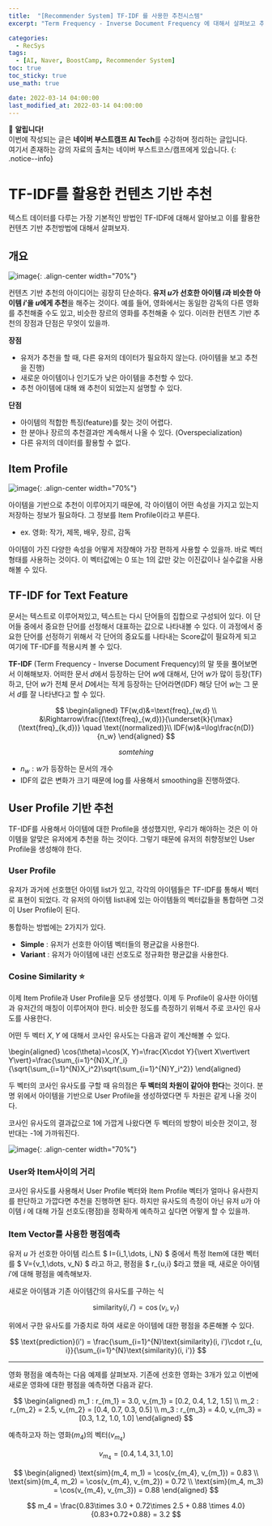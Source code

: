 ```yaml
---
title:  "[Recommender System] TF-IDF 를 사용한 추천시스템"
excerpt: "Term Frequency - Inverse Document Frequency 에 대해서 살펴보고 추천시스템에서 컨텐츠 기반 추천에 대해서 알아보자"

categories:
  - RecSys
tags:
  - [AI, Naver, BoostCamp, Recommender System]
toc: true
toc_sticky: true
use_math: true

date: 2022-03-14 04:00:00
last_modified_at: 2022-03-14 04:00:00
---
```

📌 **알립니다!**<br>
이번에 작성되는 글은 **네이버 부스트캠프 AI Tech**를 수강하며 정리하는 글입니다.<br>
여기서 존재하는 강의 자료의 출처는 네이버 부스트코스/캠프에게 있습니다.
{: .notice--info}

# TF-IDF를 활용한 컨텐츠 기반 추천

텍스트 데이터를 다루는 가장 기본적인 방법인 TF-IDF에 대해서 알아보고 이를 활용한 컨텐츠 기반 추천방법에 대해서 살펴보자.

## 개요

![image](https://user-images.githubusercontent.com/91870042/158402639-cc163d1e-2dfe-4d5d-8880-f40987904b7f.png){: .align-center width="70%"}

컨텐츠 기반 추천의 아이디어는 굉장히 단순하다. **유저 $u$가 선호한 아이템 $i$과 비슷한 아이템 $i'$을 $u$에게 추천**을 해주는 것이다. 예를 들어, 영화에서는 동일한 감독의 다른 영화를 추천해줄 수도 있고, 비슷한 장르의 영화를 추천해줄 수 있다. 이러한 컨텐츠 기반 추천의 장점과 단점은 무엇이 있을까.

**장점**

- 유저가 추천을 할 때, 다른 유저의 데이터가 필요하지 않는다. (아이템을 보고 추천을 진행)
- 새로운 아이템이나 인기도가 낮은 아이템을 추천할 수 있다.
- 추천 아이템에 대해 왜 추천이 되었는지 설명할 수 있다.

**단점**

- 아이템의 적합한 특징(feature)를 찾는 것이 어렵다.
- 한 분야나 장르의 추천결과만 계속해서 나올 수 있다. (Overspecialization)
- 다른 유저의 데이터를 활용할 수 없다.

## Item Profile

![image](https://user-images.githubusercontent.com/91870042/158403857-a182a8ba-9fda-4d12-81ee-fa365759f103.png){: .align-center width="70%"}

아이템을 기반으로 추천이 이루어지기 때문에, 각 아이템이 어떤 속성을 가지고 있는지 저장하는 정보가 필요하다. 그 정보를 Item Profile이라고 부른다.

- ex. 영화: 작가, 제목, 배우, 장르, 감독

아이템이 가진 다양한 속성을 어떻게 저장해야 가장 편하게 사용할 수 있을까. 바로 벡터 형태를 사용하는 것이다. 이 벡터값에는 0 또는 1의 값만 갖는 이진값이나 실수값을 사용해볼 수 있다.

## TF-IDF for Text Feature

문서는 텍스트로 이루어져있고, 텍스트는 다시 단어들의 집합으로 구성되어 있다. 이 단어들 중에서 중요한 단어를 선정해서 대표하는 값으로 나타내볼 수 있다. 이 과정에서 중요한 단어를 선정하기 위해서 각 단어의 중요도를 나타내는 Score값이 필요하게 되고 여기에 TF-IDF를 적용시켜 볼 수 있다.

**TF-IDF** (Term Frequency - Inverse Document Frequency)의 말 뜻을 풀어보면서 이해해보자. 어떠한 문서 $d$에서 등장하는 단어 $w$에 대해서, 단어 $w$가 많이 등장(TF)하고, 단어 $w$가 전체 문서 $D$에서는 적게 등장하는 단어라면(IDF) 해당 단어 $w$는 그 문서 $d$를 잘 나타낸다고 할 수 있다.

$$
\begin{aligned}
TF(w,d)&=\text{freq}_{w,d} \\
&\Rightarrow\frac{(\text{freq}_{w,d})}{\underset{k}{\max}(\text{freq}_{k,d})} \quad \text{(normalized)}\\
IDF(w)&=\log\frac{n(D)}{n_w}
\end{aligned}
$$

$$ somtehing $$

- $n_w : w$가 등장하는 문서의 개수
- IDF의 값은 변화가 크기 때문에 $\log$를 사용해서 smoothing을 진행하였다.

## User Profile 기반 추천

TF-IDF를 사용해서 아이템에 대한 Profile을 생성했지만, 우리가 해야하는 것은 이 아이템을 알맞은 유저에게 추천을 하는 것이다. 그렇기 때문에 유저의 취향정보인 User Profile을 생성해야 한다.

### User Profile

유저가 과거에 선호했던 아이템 list가 있고, 각각의 아이템들은 TF-IDF를 통해서 벡터로 표현이 되었다. 각 유저의 아이템 list내에 있는 아이템들의 벡터값들을 통합하면 그것이 User Profile이 된다.

통합하는 방법에는 2가지가 있다.

- **Simple** : 유저가 선호한 아이템 벡터들의 평균값을 사용한다.
- **Variant** : 유저가 아이템에 내린 선호도로 정규화한 평균값을 사용한다.

### Cosine Similarity ⭐

이제 Item Profile과 User Profile을 모두 생성했다. 이제 두 Profile이 유사한 아이템과 유저간의 매칭이 이루어져야 한다. 비슷한 정도를 측정하기 위해서 주로 코사인 유사도를 사용한다.

어떤 두 벡터 $X, Y$ 에 대해서 코사인 유사도는 다음과 같이 계산해볼 수 있다.

\begin{aligned}
  \cos(\theta)=\cos(X, Y)=\frac{X\cdot Y}{\vert X\vert\vert Y\vert}=\frac{\sum_{i=1}^{N}X_iY_i}{\sqrt{\sum_{i=1}^{N}X_i^2}\sqrt{\sum_{i=1}^{N}Y_i^2}}
\end{aligned}


두 벡터의 코사인 유사도를 구할 때 유의점은 **두 벡터의 차원이 같아야 한다**는 것이다. 분명 위에서 아이템을 기반으로 User Profile을 생성하였다면 두 차원은 같게 나올 것이다.

코사인 유사도의 결과값으로 1에 가깝게 나왔다면 두 벡터의 방향이 비슷한 것이고, 정 반대는 -1에 가까워진다.

![image](https://user-images.githubusercontent.com/91870042/158404744-d664205b-3da9-4400-9c54-d2da6bc83833.png){: .align-center width="70%"}

### User와 Item사이의 거리

코사인 유사도를 사용해서 User Profile 벡터와 Item Profile 벡터가 얼마나 유사한지를 판단하고 가깝다면 추천을 진행하면 된다. 하지만 유사도의 측정이 아닌 유저 $u$가 아이템 $i$ 에 대해 가질 선호도(평점)을 정확하게 예측하고 싶다면 어떻게 할 수 있을까.

### Item Vector를 사용한 평점예측

유저 $u$ 가 선호한 아이템 리스트 $ I=\{i_1,\dots, i_N\} $ 중에서 특정 Item에 대한 벡터를 $ V=\{v_1,\dots, v_N\} $ 라고 하고, 평점을 $ r_{u,i} $라고 했을 때, 새로운 아이템 $i'$에 대해 평점을 예측해보자.

새로운 아이템과 기존 아이템간의 유사도를 구하는 식

$$ \text{similarity}(i, i') = \cos(v_i, v_{i'}) $$

위에서 구한 유사도를 가중치로 하여 새로운 아이템에 대한 평점을 추론해볼 수 있다.

$$ \text{prediction}(i') = \frac{\sum_{i=1}^{N}\text{similarity}(i, i')\cdot r_{u, i}}{\sum_{i=1}^{N}\text{similarity}(i, i')} $$

---

영화 평점을 예측하는 다음 예제를 살펴보자. 기존에 선호한 영화는 3개가 있고 이번에 새로운 영화에 대한 평점을 예측하면 다음과 같다.

$$
\begin{aligned}
    m_1 : r_{m_1} = 3.0, v_{m_1} = [0.2, 0.4, 1.2, 1.5] \\
    m_2 : r_{m_2} = 2.5, v_{m_2} = [0.4, 0.7, 0.3, 0.5] \\
    m_3 : r_{m_3} = 4.0, v_{m_3} = [0.3, 1.2, 1.0, 1.0]
\end{aligned}
$$

예측하고자 하는 영화($m_4$)의 벡터($v_{m_4}$)

$$
v_{m_4} = [0.4, 1.4, 3.1, 1.0]
$$

$$
\begin{aligned}
    \text{sim}(m_4, m_1) = \cos(v_{m_4}, v_{m_1}) = 0.83 \\
    \text{sim}(m_4, m_2) = \cos(v_{m_4}, v_{m_2}) = 0.72 \\
    \text{sim}(m_4, m_3) = \cos(v_{m_4}, v_{m_3}) = 0.88
\end{aligned}
$$

$$ m_4 = \frac{0.83\times 3.0 + 0.72\times 2.5 + 0.88 \times 4.0}{0.83+0.72+0.88} = 3.2 $$

